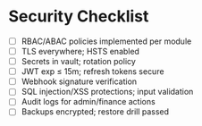 # Security Checklist
- [ ] RBAC/ABAC policies implemented per module
- [ ] TLS everywhere; HSTS enabled
- [ ] Secrets in vault; rotation policy
- [ ] JWT exp ≤ 15m; refresh tokens secure
- [ ] Webhook signature verification
- [ ] SQL injection/XSS protections; input validation
- [ ] Audit logs for admin/finance actions
- [ ] Backups encrypted; restore drill passed
